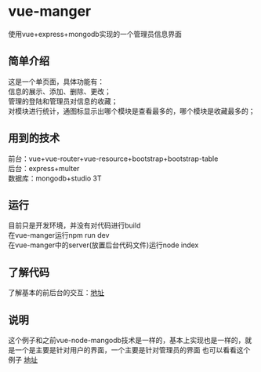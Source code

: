 vue-manger
====
使用vue+express+mongodb实现的一个管理员信息界面</br>
## 简单介绍
这是一个单页面，具体功能有：</br>
信息的展示、添加、删除、更改；</br>
管理的登陆和管理员对信息的收藏；</br>
对模块进行统计，通图标显示出哪个模块是查看最多的，哪个模块是收藏最多的；
## 用到的技术
前台：vue+vue-router+vue-resource+bootstrap+bootstrap-table</br>
后台：express+multer</br>
数据库：mongodb+studio 3T</br>
## 运行
目前只是开发环境，并没有对代码进行build</br>
在vue-manger运行npm run dev</br>
在vue-manger中的server(放置后台代码文件)运行node index
## 了解代码
了解基本的前后台的交互：[地址](http://www.cnblogs.com/GainLoss/p/6927626.html "步骤地址")
## 说明
这个例子和之前vue-node-mangodb技术是一样的，基本上实现也是一样的，就是一个是主要是针对用户的界面，一个主要是针对管理员的界面
也可以看看这个例子 [地址](https://github.com/GainLoss/vue-node-mongodb "地址")


